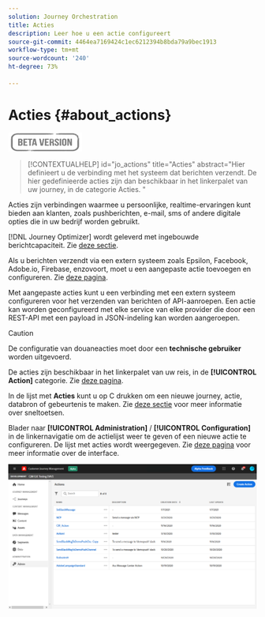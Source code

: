```yaml
---
solution: Journey Orchestration
title: Acties
description: Leer hoe u een actie configureert
source-git-commit: 4464ea7169424c1ec6212394b8bda79a9bec1913
workflow-type: tm+mt
source-wordcount: '240'
ht-degree: 73%

---
```


# Acties {#about_actions}

![](../assets/do-not-localize/badge.png)

>[!CONTEXTUALHELP]
>id="jo_actions"
>title="Acties"
>abstract="Hier definieert u de verbinding met het systeem dat berichten verzendt. De hier gedefinieerde acties zijn dan beschikbaar in het linkerpalet van uw journey, in de categorie Acties. "

Acties zijn verbindingen waarmee u persoonlijke, realtime-ervaringen kunt bieden aan klanten, zoals pushberichten, e-mail, sms of andere digitale opties die in uw bedrijf worden gebruikt.

[!DNL Journey Optimizer] wordt geleverd met ingebouwde berichtcapaciteit. Zie [deze sectie](../get-started-content.md).

Als u berichten verzendt via een extern systeem zoals Epsilon, Facebook, Adobe.io, Firebase, enzovoort, moet u een aangepaste actie toevoegen en configureren. Zie [deze pagina](../action/about-custom-action-configuration.md).

Met aangepaste acties kunt u een verbinding met een extern systeem configureren voor het verzenden van berichten of API-aanroepen. Een actie kan worden geconfigureerd met elke service van elke provider die door een REST-API met een payload in JSON-indeling kan worden aangeroepen.

>[!CAUTION]
>
>De configuratie van douaneacties moet door een **technische gebruiker** worden uitgevoerd.

De acties zijn beschikbaar in het linkerpalet van uw reis, in de **[!UICONTROL Action]** categorie. Zie [deze pagina](../building-journeys/about-journey-activities.md#action-activities).

In de lijst met **Acties** kunt u op C drukken om een nieuwe journey, actie, databron of gebeurtenis te maken. Zie [deze sectie](../user-interface.md#cjm-accessibility) voor meer informatie over sneltoetsen.

Blader naar **[!UICONTROL Administration]** / **[!UICONTROL Configuration]** in de linkernavigatie om de actielijst weer te geven of een nieuwe actie te configureren. De lijst met acties wordt weergegeven. Zie [deze pagina](../user-interface.md) voor meer informatie over de interface.

![](../assets/custom1.png)
